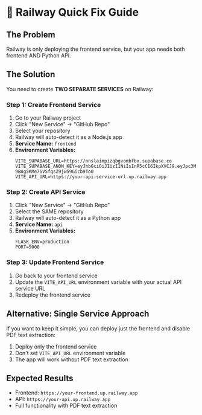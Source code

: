 # 🚂 Railway Quick Fix Guide

## The Problem
Railway is only deploying the frontend service, but your app needs both frontend AND Python API.

## The Solution
You need to create **TWO SEPARATE SERVICES** on Railway:

### Step 1: Create Frontend Service
1. Go to your Railway project
2. Click "New Service" → "GitHub Repo"
3. Select your repository
4. Railway will auto-detect it as a Node.js app
5. **Service Name:** `frontend`
6. **Environment Variables:**
   ```
   VITE_SUPABASE_URL=https://nnslaimpizqbgvombfbx.supabase.co
   VITE_SUPABASE_ANON_KEY=eyJhbGciOiJIUzI1NiIsInR5cCI6IkpXVCJ9.eyJpc3MiOiJzdXBhYmFzZSIsInJlZiI6Im5uc2xhaW1waXpxYmd2b21iZmJ4Iiwicm9sZSI6ImFub24iLCJpYXQiOjE3NTc0MDMwNzUsImV4cCI6MjA3Mjk3OTA3NX0.D9fw8Oqy4CRjR-9Bng5KMe7SVSfqsZ9jw59Gicb9To0
   VITE_API_URL=https://your-api-service-url.up.railway.app
   ```

### Step 2: Create API Service
1. Click "New Service" → "GitHub Repo"
2. Select the SAME repository
3. Railway will auto-detect it as a Python app
4. **Service Name:** `api`
5. **Environment Variables:**
   ```
   FLASK_ENV=production
   PORT=5000
   ```

### Step 3: Update Frontend Service
1. Go back to your frontend service
2. Update the `VITE_API_URL` environment variable with your actual API service URL
3. Redeploy the frontend service

## Alternative: Single Service Approach
If you want to keep it simple, you can deploy just the frontend and disable PDF text extraction:

1. Deploy only the frontend service
2. Don't set `VITE_API_URL` environment variable
3. The app will work without PDF text extraction

## Expected Results
- Frontend: `https://your-frontend.up.railway.app`
- API: `https://your-api.up.railway.app`
- Full functionality with PDF text extraction
